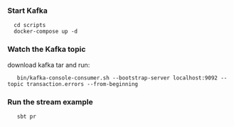 ### Start Kafka

```
  cd scripts
  docker-compose up -d
```

### Watch the Kafka topic

download kafka tar and run:

```
   bin/kafka-console-consumer.sh --bootstrap-server localhost:9092 --topic transaction.errors --from-beginning
```

### Run the stream example

```
   sbt pr
```
